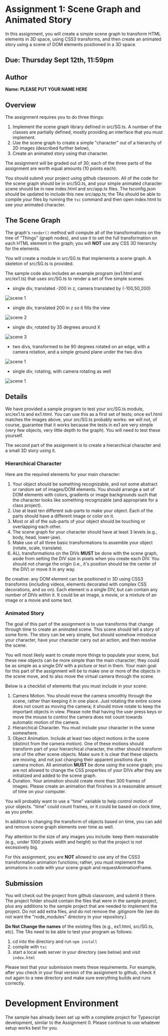 # Assignment 1: Scene Graph and Animated Story

In this assignment, you will create a simple scene graph to transform HTML elements in 3D space,
using CSS3 transforms, and then create an animated story using a scene of DOM elements positioned in a 3D space.

## Due: Thursday Sept 12th, 11:59pm

## Author

**Name:  PLEASE PUT YOUR NAME HERE**

## Overview 

The assignment requires you to do three things:

1. Implement the scene graph library defined in src/SG.ts.  A number of the classes are partially defined, mostly providing an interface that you must implement.  
2. Use the scene graph to create a simple "character" out of a hierarchy of 2D images (described further below), 
3. Create an animated story using that character.

The assignment will be graded out of 30;  each of the three parts of the assignment are worth equal amounts (10 points each).

You should submit your project using github classroom.  All of the code for the scene graph should be in src/SG.ts, and your simple animated character scene should be in new index.html and src/app.ts files.  The tsconfig.json should be updated to include this new src/app.ts;  the TAs should be able to compile your files by running the ```tsc``` command and then open index.html to see your animated character.

## The Scene Graph
The graph's ```render()``` method will compute all of the transformations on the tree of "Things" (graph nodes), 
and use it to set the full transformation on each HTML element in the graph;  you will **NOT** use any CSS 3D hierarchy for the elements.  

You will create a module in src/SG.ts that implements a scene graph.  A skeleton of src/SG.ts is provided.

The sample code also includes an example program (ex1.html and src/ex1.ts) that uses src/SG.ts to render a set of five simple
scenes:

- single div, translated -200 in z, camera translated by (-100,50,200)

![scene 1](img/ex1a.png)

- single div, translated 200 in z so it fills the view

![scene 2](img/ex1b.png)

- single div, rotated by 35 degrees around X

![scene 3](img/ex1c.png)

- two divs, transformed to be 90 degrees rotated on an edge, with a camera rotation, and a simple ground plane under the two divs

![scene 1](img/ex1d.png)

- single div, rotating, with camera rotating as well

![scene 1](img/ex1e.gif)

## Details

We have provided a sample program to test your src/SG.ts module, src/ex1.ts and ex1.html.  You can use this as a first set of tests;  once ex1.html matches the images above, your src/SG.ts probably works:  we will not, of course, guarantee that it works because the tests in ex1 are very simple (very few objects, very little depth to the graph).  You will need to test these yourself.

The second part of the assignment is to create a hierarchical character and a small 3D story using it.

### Hierarchical Character

Here are the required elements for your main character:
1. Your object should be something recognizable, and not some abstract or random set of images/DOM elements. You should arrange a set of DOM elements with colors, gradients or image backgrounds such that the character looks like something recognizable (and appropriate for a class project).
2. Use at least ten different sub-parts to make your object.  Each of the parts should have a different image or color on it.
3. Most or all of the sub-parts of your object should be touching or overlapping each other.
4. The scene graph for your character should have at least 3 levels (e.g., body, head, lower-jaw).
5. Make use of all three basic transformations to assemble your object (rotate, scale, translate).
6. ALL transformations on the DIVs **MUST** be done with the scene graph, aside from setting the DIV size in pixels when you create each DIV. You should not change the origin (i.e., it's position should be the center of the DIV) or move it in any way. 

Be creative: any DOM element can be positioned in 3D using CSS3 transforms (including videos, elements decorated with complex CSS decorations, and so on). Each element is a single DIV, but can contain any number of DIVs within it.  It could be an image, a movie, or a mixture of an image or a movie and some text.

### Animated Story

The goal of this part of the assignment is to use transforms that change through time to create an animated scene.  This scene should tell a story of some form.  The story can be very simple, but should somehow introduce your character, have your character carry out an action, and then resolve the scene.

You will most likely want to create more things to populate your scene, but these new objects can be more simple than the main character; they could be as simple as a single DIV with a picture or text in them. Your main goal for this part of the assignment will be to make one or more of the objects in the scene move, and to also move the virtual camera through the scene. 

Below is a checklist of elements that you must include in your scene:
1. Camera Motion. You should move the camera smoothly through the scene, rather than keeping it in one place. Just rotating the entire scene does not count as moving the camera;  it should move rotate to keep the important objects in view. Please note that having the user press keys or move the mouse to control the camera does not count towards automatic motion of the camera. 
2. Hierarchical Character. You must include your character in the scene somewhere.
3. Object Animation. Include at least two object motions in the scene (distinct from the camera motion). One of these motions should transform part of your hierarchical character, the other should transform one of the other scene objects.  Make sure it is clear that these objects are moving, and not just changing their apparent positions due to camera motion.  All animation **MUST** be done using the scene graph;  you are not allowed to change the CSS properties of your DIVs after they are initialized and added to the scene graph. 
4. Duration.  Your animation should create more than 300 frames of images. Please create an animation that finishes in a reasonable amount of time on your computer.

You will probably want to use a “time” variable to help control motion of your objects.  "time" could count frames, or it could be based on clock time, as you prefer.  

In addition to changing the transform of objects based on time, you can add and remove scene graph elements over time as well. 

Pay attention to the size of any images you include:  keep them reasonable (e.g., under 1000 pixels width and height) so that the project is not excessively big. 

For this assignment, you are **NOT** allowed to use any of the CSS3 transformation animation functions;  rather, you must implement the animations in code with your scene graph and requestAnimationFrame.  

## Submission

You will check out the project from github classroom, and submit it there.  The project folder should contain the files that were in the sample project, plus any additions to the sample project that are needed to implement the project.  Do not add extra files, and do not remove the .gitignore file (we do not want the "node_modules" directory in your repository.)

**Do Not Change the names** of the existing files (e.g., ex1.html, src/SG.ts, etc).  The TAs need to be able to test your program as follows:

1. cd into the directory and run ```npm install```
2. compile with ```tsc```
3. start a local web server in your directory (see below) and visit ```index.html```

Please test that your submission meets these requirements.  For example, after you check in your final version of the assignment to github, check it out again to a new directory and make sure everything builds and runs correctly.
 
# Development Environment

The sample has already been set up with a complete project for Typescript development, similar to the Assignment 0.  Please continue to use whatever setup works best for you.  
